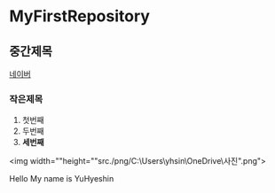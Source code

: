 # MyFirstRepository
## 중간제목
 [네이버](https://naver.com "네이버")
 ### 작은제목
 
 1. 첫번째
 2. 두번째
 3. __세번째__
 
 <img width=""height=""src./png/C:\Users\yhsin\OneDrive\사진".png">
 
 
Hello My name is YuHyeshin

